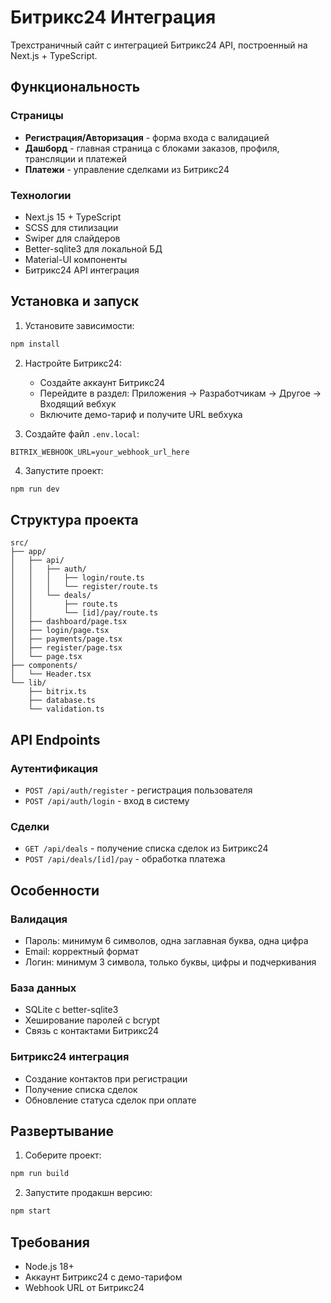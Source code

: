 # Битрикс24 Интеграция

Трехстраничный сайт с интеграцией Битрикс24 API, построенный на Next.js + TypeScript.

## Функциональность

### Страницы
- **Регистрация/Авторизация** - форма входа с валидацией
- **Дашборд** - главная страница с блоками заказов, профиля, трансляции и платежей
- **Платежи** - управление сделками из Битрикс24

### Технологии
- Next.js 15 + TypeScript
- SCSS для стилизации
- Swiper для слайдеров
- Better-sqlite3 для локальной БД
- Material-UI компоненты
- Битрикс24 API интеграция

## Установка и запуск

1. Установите зависимости:
```bash
npm install
```

2. Настройте Битрикс24:
   - Создайте аккаунт Битрикс24
   - Перейдите в раздел: Приложения → Разработчикам → Другое → Входящий вебхук
   - Включите демо-тариф и получите URL вебхука

3. Создайте файл `.env.local`:
```env
BITRIX_WEBHOOK_URL=your_webhook_url_here
```

4. Запустите проект:
```bash
npm run dev
```

## Структура проекта

```
src/
├── app/
│   ├── api/
│   │   ├── auth/
│   │   │   ├── login/route.ts
│   │   │   └── register/route.ts
│   │   └── deals/
│   │       ├── route.ts
│   │       └── [id]/pay/route.ts
│   ├── dashboard/page.tsx
│   ├── login/page.tsx
│   ├── payments/page.tsx
│   ├── register/page.tsx
│   └── page.tsx
├── components/
│   └── Header.tsx
└── lib/
    ├── bitrix.ts
    ├── database.ts
    └── validation.ts
```

## API Endpoints

### Аутентификация
- `POST /api/auth/register` - регистрация пользователя
- `POST /api/auth/login` - вход в систему

### Сделки
- `GET /api/deals` - получение списка сделок из Битрикс24
- `POST /api/deals/[id]/pay` - обработка платежа

## Особенности

### Валидация
- Пароль: минимум 6 символов, одна заглавная буква, одна цифра
- Email: корректный формат
- Логин: минимум 3 символа, только буквы, цифры и подчеркивания

### База данных
- SQLite с better-sqlite3
- Хеширование паролей с bcrypt
- Связь с контактами Битрикс24

### Битрикс24 интеграция
- Создание контактов при регистрации
- Получение списка сделок
- Обновление статуса сделок при оплате

## Развертывание

1. Соберите проект:
```bash
npm run build
```

2. Запустите продакшн версию:
```bash
npm start
```

## Требования

- Node.js 18+
- Аккаунт Битрикс24 с демо-тарифом
- Webhook URL от Битрикс24